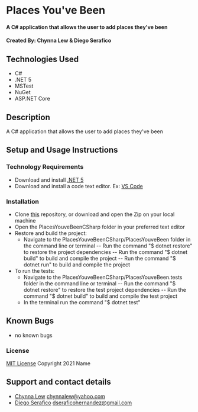 # Places You've Been

#### A C# application that allows the user to add places they've been

#### Created By: Chynna Lew & Diego Serafico

## Technologies Used

* C#
* .NET 5
* MSTest
* NuGet
* ASP.NET Core

## Description

A C# application that allows the user to add places they've been

## Setup and Usage Instructions

### Technology Requirements

* Download and install [.NET 5](https://dotnet.microsoft.com/download/dotnet/5.0)
* Download and install a code text editor. Ex: [VS Code](https://code.visualstudio.com/)

### Installation

* Clone [this](github.com/chynnalew/PlacesYouveBeenCSharp) repository, or download and open the Zip on your local machine
* Open the PlacesYouveBeenCSharp folder in your preferred text editor
* Restore and build the project:
  - Navigate to the PlacesYouveBeenCSharp/PlacesYouveBeen folder in the command line or terminal 
    -- Run the command "$ dotnet restore" to restore the project dependencies
    -- Run the command "$ dotnet build" to build and compile the project
    -- Run the command "$ dotnet run" to build and compile the project
* To run the tests:
  - Navigate to the PlacesYouveBeenCSharp/PlacesYouveBeen.tests folder in the command line or terminal 
    -- Run the command "$ dotnet restore" to restore the test project dependencies
    -- Run the command "$ dotnet build" to build and compile the test project
  - In the terminal run the command "$ dotnet test"

## Known Bugs

* no known bugs

### License

[MIT License](https://opensource.org/licenses/MIT)
Copyright 2021 Name

## Support and contact details

* [Chynna Lew](github.com/chynnalew) <chynnalew@yahoo.com>
* [Diego Serafico](github.com/DiegoSerafico) <dseraficohernandez@gmail.com>
